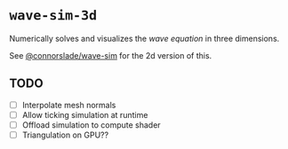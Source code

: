 # `wave-sim-3d`

Numerically solves and visualizes the *wave equation* in three dimensions.

See [@connorslade/wave-sim](https://github.com/connorslade/wave-sim) for the 2d version of this.

## TODO

- [ ] Interpolate mesh normals
- [ ] Allow ticking simulation at runtime
- [ ] Offload simulation to compute shader
- [ ] Triangulation on GPU??
